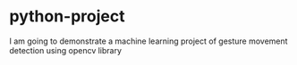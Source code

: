# python-project

I am going to demonstrate a machine learning project of gesture movement 
detection using opencv library 

